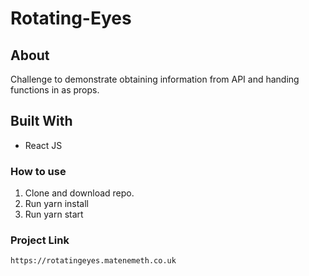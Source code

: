 # Rotating-Eyes

## About
Challenge to demonstrate obtaining information from API and handing functions in as props.

## Built With
* React JS  

### How to use 
1. Clone and download repo.
2. Run yarn install
3. Run yarn start

### Project Link

`https://rotatingeyes.matenemeth.co.uk`